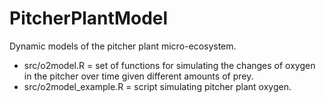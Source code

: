 PitcherPlantModel
=================

Dynamic models of the pitcher plant micro-ecosystem.

- src/o2model.R = set of functions for simulating the changes of
  oxygen in the pitcher over time given different amounts of prey.
- src/o2model_example.R = script simulating pitcher plant oxygen.


